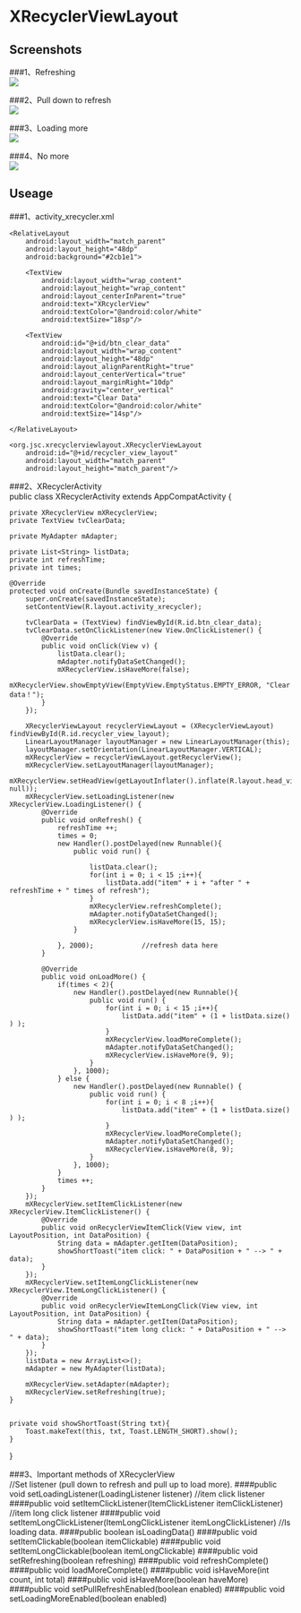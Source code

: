 # XRecyclerViewLayout

## Screenshots<br>
###1、Refreshing<br>
![](https://github.com/JustinRoom/XRecyclerViewLayout/blob/master/screenshots/refreshing.gif)<br>

###2、Pull down to refresh<br>
![](https://github.com/JustinRoom/XRecyclerViewLayout/blob/master/screenshots/pull_refreshing.gif)

###3、Loading more<br>
![](https://github.com/JustinRoom/XRecyclerViewLayout/blob/master/screenshots/loading_more.gif)

###4、No more<br>
![](https://github.com/JustinRoom/XRecyclerViewLayout/blob/master/screenshots/no_more.gif)

## Useage<br>
###1、activity_xrecycler.xml<br>
<?xml version="1.0" encoding="utf-8"?>
<LinearLayout xmlns:android="http://schemas.android.com/apk/res/android"
    android:layout_width="match_parent"
    android:layout_height="match_parent"
    android:orientation="vertical" >

    <RelativeLayout
        android:layout_width="match_parent"
        android:layout_height="48dp"
        android:background="#2cb1e1">

        <TextView
            android:layout_width="wrap_content"
            android:layout_height="wrap_content"
            android:layout_centerInParent="true"
            android:text="XRcyclerView"
            android:textColor="@android:color/white"
            android:textSize="18sp"/>

        <TextView
            android:id="@+id/btn_clear_data"
            android:layout_width="wrap_content"
            android:layout_height="48dp"
            android:layout_alignParentRight="true"
            android:layout_centerVertical="true"
            android:layout_marginRight="10dp"
            android:gravity="center_vertical"
            android:text="Clear Data"
            android:textColor="@android:color/white"
            android:textSize="14sp"/>

    </RelativeLayout>

    <org.jsc.xrecyclerviewlayout.XRecyclerViewLayout
        android:id="@+id/recycler_view_layout"
        android:layout_width="match_parent"
        android:layout_height="match_parent"/>

</LinearLayout>

###2、XRecyclerActivity<br>
public class XRecyclerActivity extends AppCompatActivity {

    private XRecyclerView mXRecyclerView;
    private TextView tvClearData;

    private MyAdapter mAdapter;

    private List<String> listData;
    private int refreshTime;
    private int times;

    @Override
    protected void onCreate(Bundle savedInstanceState) {
        super.onCreate(savedInstanceState);
        setContentView(R.layout.activity_xrecycler);

        tvClearData = (TextView) findViewById(R.id.btn_clear_data);
        tvClearData.setOnClickListener(new View.OnClickListener() {
            @Override
            public void onClick(View v) {
                listData.clear();
                mAdapter.notifyDataSetChanged();
                mXRecyclerView.isHaveMore(false);
                mXRecyclerView.showEmptyView(EmptyView.EmptyStatus.EMPTY_ERROR, "Clear data！");
            }
        });

        XRecyclerViewLayout recyclerViewLayout = (XRecyclerViewLayout) findViewById(R.id.recycler_view_layout);
        LinearLayoutManager layoutManager = new LinearLayoutManager(this);
        layoutManager.setOrientation(LinearLayoutManager.VERTICAL);
        mXRecyclerView = recyclerViewLayout.getRecyclerView();
        mXRecyclerView.setLayoutManager(layoutManager);
        mXRecyclerView.setHeadView(getLayoutInflater().inflate(R.layout.head_view_layout, null));
        mXRecyclerView.setLoadingListener(new XRecyclerView.LoadingListener() {
            @Override
            public void onRefresh() {
                refreshTime ++;
                times = 0;
                new Handler().postDelayed(new Runnable(){
                    public void run() {

                        listData.clear();
                        for(int i = 0; i < 15 ;i++){
                            listData.add("item" + i + "after " + refreshTime + " times of refresh");
                        }
                        mXRecyclerView.refreshComplete();
                        mAdapter.notifyDataSetChanged();
                        mXRecyclerView.isHaveMore(15, 15);
                    }

                }, 2000);            //refresh data here
            }

            @Override
            public void onLoadMore() {
                if(times < 2){
                    new Handler().postDelayed(new Runnable(){
                        public void run() {
                            for(int i = 0; i < 15 ;i++){
                                listData.add("item" + (1 + listData.size() ) );
                            }
                            mXRecyclerView.loadMoreComplete();
                            mAdapter.notifyDataSetChanged();
                            mXRecyclerView.isHaveMore(9, 9);
                        }
                    }, 1000);
                } else {
                    new Handler().postDelayed(new Runnable() {
                        public void run() {
                            for(int i = 0; i < 8 ;i++){
                                listData.add("item" + (1 + listData.size() ) );
                            }
                            mXRecyclerView.loadMoreComplete();
                            mAdapter.notifyDataSetChanged();
                            mXRecyclerView.isHaveMore(8, 9);
                        }
                    }, 1000);
                }
                times ++;
            }
        });
        mXRecyclerView.setItemClickListener(new XRecyclerView.ItemClickListener() {
            @Override
            public void onRecyclerViewItemClick(View view, int LayoutPosition, int DataPosition) {
                String data = mAdapter.getItem(DataPosition);
                showShortToast("item click: " + DataPosition + " --> " + data);
            }
        });
        mXRecyclerView.setItemLongClickListener(new XRecyclerView.ItemLongClickListener() {
            @Override
            public void onRecyclerViewItemLongClick(View view, int LayoutPosition, int DataPosition) {
                String data = mAdapter.getItem(DataPosition);
                showShortToast("item long click: " + DataPosition + " --> " + data);
            }
        });
        listData = new ArrayList<>();
        mAdapter = new MyAdapter(listData);

        mXRecyclerView.setAdapter(mAdapter);
        mXRecyclerView.setRefreshing(true);
    }


    private void showShortToast(String txt){
        Toast.makeText(this, txt, Toast.LENGTH_SHORT).show();
    }
}

###3、Important methods of XRecyclerView<br>
//Set listener (pull down to refresh and pull up to load more).
####public void setLoadingListener(LoadingListener listener)
//item click listener
####public void setItemClickListener(ItemClickListener itemClickListener)
//item long click listener
####public void setItemLongClickListener(ItemLongClickListener itemLongClickListener)
//Is loading data.
####public boolean isLoadingData()
####public void setItemClickable(boolean itemClickable)
####public void setItemLongClickable(boolean itemLongClickable)
####public void setRefreshing(boolean refreshing)
####public void refreshComplete()
####public void loadMoreComplete()
####public void isHaveMore(int count, int total)
####public void isHaveMore(boolean haveMore)
####public void setPullRefreshEnabled(boolean enabled)
####public void setLoadingMoreEnabled(boolean enabled)

